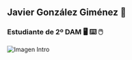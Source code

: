 ## Javier González Giménez 👋

### Estudiante de 2º DAM  🖥 ⌨ 🖱

![Imagen Intro](https://cdn.dribbble.com/users/1035257/screenshots/4835179/2.gif)


